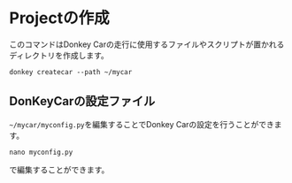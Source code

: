 # Projectの作成

このコマンドはDonkey Carの走行に使用するファイルやスクリプトが置かれるディレクトリを作成します。

```
donkey createcar --path ~/mycar
```


## DonKeyCarの設定ファイル
`~/mycar/myconfig.py`を編集することでDonkey Carの設定を行うことができます。  
```
nano myconfig.py
```
で編集することができます。
